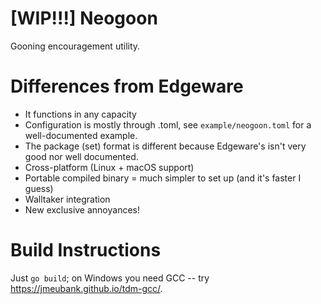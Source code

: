 # [WIP!!!] Neogoon

Gooning encouragement utility.

# Differences from Edgeware

- It functions in any capacity
- Configuration is mostly through .toml, see `example/neogoon.toml` for a well-documented example.
- The package (set) format is different because Edgeware's isn't very good nor well documented.
- Cross-platform (Linux + macOS support)
- Portable compiled binary = much simpler to set up (and it's faster I guess)
- Walltaker integration
- New exclusive annoyances!

# Build Instructions

Just `go build`; on Windows you need GCC -- try https://jmeubank.github.io/tdm-gcc/.